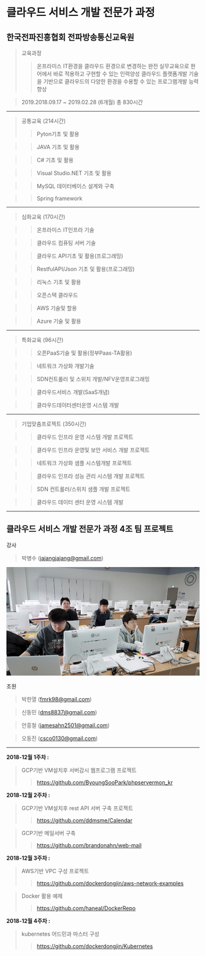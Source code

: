 **클라우드 서비스 개발 전문가 과정**
===========

한국전파진흥협회 전파방송통신교육원
-----------
>교육과정
>> 온프라미스 IT환경을 클라우드 환경으로 변경하는 완전 실무교육으로 현어에서 바로 적용하고 구현할 수 있는 인력양성
>> 클라우드 플랫폼개발 기술을 기반으로 클라우드의 다양한 환경을 수용할 수 있는 프로그램개발 능력향상

>2019.2018.09.17 ~ 2019.02.28 (6개월) 총 830시간
----
>공통교육 (214시간)
>> Pyton기초 및 활용

>> JAVA 기초 및 활용

>> C# 기초 및 활용

>> Visual Studio.NET 기초 및 활용

>> MySQL 데이터베이스 설계와 구축

>> Spring framework
----
>심화교육 (170시간)

>> 온프라미스 IT인프라 기술

>> 클라우드 컴퓨팅 서버 기술

>> 클라우드 API기초 및 활용(프로그래밍)

>> RestfulAPI/Json 기초 및 활용(프로그래밍)

>> 리눅스 기초 및 활용

>> 오픈스택 클라우드

>> AWS 기술및 할용

>> Azure 기술 및 활용
----
>특화교육 (96시간)

>> 오픈PaaS기술 및 활용(정부Paas-TA활용)

>> 네트워크 가상화 개발기술

>> SDN컨트롤러 및 스위치 개발/NFV운영프로그래밍

>> 클라우드서비스 개발(SaaS개념)

>> 클라우드데이터센터운영 시스템 개발
----
>기업맞춤프로젝트 (350시간)

>> 클라우드 인프라 운영 시스템 개발 프로젝트

>> 클라우드 인프라 운영및 보안 서비스 개발 프로젝트

>> 네트워크 가상화 샘플 시스템개발 프로젝트

>> 클라우드 인프라 성능 관리 시스템 개발 프로젝트

>> SDN 컨트롤러/스위치 샘플 개발 프로젝트

>> 클라우드 데이터 센터 운영 시스템 개발
----

클라우드 서비스 개발 전문가 과정 4조 팀 프로젝트
----
강사
>박병수 (jajangjajang@gmail.com)


![조원](https://github.com/ByoungSooPark/cloudteam4/blob/master/images/team.jpg)


조원
>박한열 (fmrk98@gmail.com)

>신동민 (dms8837@gmail.com)

>안흥철 (jamesahn2501@gmail.com)

>오동진 (csco0130@gmail.com)

----

**2018-12월 1주차 :**
>GCP기반 VM설치후 서버감시 웹프로그램 프로젝트
>>https://github.com/ByoungSooPark/phpservermon_kr

**2018-12월 2주차 :**
>GCP기반 VM설치후 rest API 서버 구축 프로젝트
>>https://github.com/ddmsme/Calendar

>GCP기반 메일서버 구축
>>https://github.com/brandonahn/web-mail

**2018-12월 3주차 :**
>AWS기반 VPC 구성 프로젝트
>>https://github.com/dockerdongjin/aws-network-examples

>Docker 활용 예제
>>https://github.com/haneal/DockerRepo

**2018-12월 4주차 :**
>kubernetes 어드민과 마스터 구성
>>https://github.com/dockerdongjin/Kubernetes

